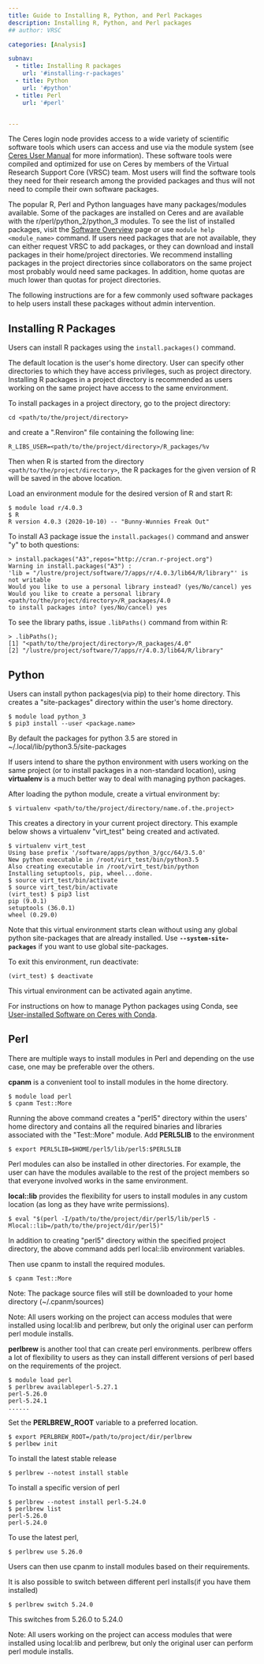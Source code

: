 ```yaml
---
title: Guide to Installing R, Python, and Perl Packages
description: Installing R, Python, and Perl packages
## author: VRSC

categories: [Analysis]

subnav:
  - title: Installing R packages
    url: '#installing-r-packages'
  - title: Python
    url: '#python'
  - title: Perl
    url: '#perl'


---
```


The Ceres login node provides access to a wide variety of scientific software tools which users can access and use via the module system (see [Ceres User Manual](/guide/ceres/) for more information). These software tools were compiled and optimized for use on Ceres by members of the Virtual Research Support Core (VRSC) team. Most users will find the software tools they need for their research among the provided packages and thus will not need to compile their own software packages.

The popular R, Perl and Python languages have many packages/modules available. Some of the packages are installed on Ceres and are available with the r/perl/python_2/python_3 modules. To see the list of installed packages, visit the [Software Overview](/guide/software) page or use  `module help <module_name>`  command. If users need packages that are not available, they can either request VRSC to add packages, or they can download and install packages in their home/project directories. We recommend installing packages in the project directories since collaborators on the same project most probably would need same packages. In addition, home quotas are much lower than quotas for project directories.

The following instructions are for a few commonly used software packages to help users install these packages without admin intervention.

## Installing R Packages

Users can install R packages using the  `install.packages()`  command.

The default location is the user's home directory. User can specify other directories to which they have access privileges, such as project directory. Installing R packages in a project directory is recommended as users working on the same project have access to the same environment.

To install packages in a project directory, go to the project directory:
```
cd <path/to/the/project/directory>
```
and create a ".Renviron" file containing the following line:

`R_LIBS_USER=<path/to/the/project/directory>/R_packages/%v`

Then when R is started from the directory `<path/to/the/project/directory>`, the R packages for the given version of R will be saved in the above location.

Load an environment module for the desired version of R and start R:
```
$ module load r/4.0.3
$ R
R version 4.0.3 (2020-10-10) -- "Bunny-Wunnies Freak Out"
```

To install A3 package issue the  `install.packages()`  command and answer "y" to both questions:
```
> install.packages("A3",repos="http://cran.r-project.org")
Warning in install.packages("A3") :
'lib = "/lustre/project/software/7/apps/r/4.0.3/lib64/R/library"' is not writable
Would you like to use a personal library instead? (yes/No/cancel) yes
Would you like to create a personal library
<path/to/the/project/directory>/R_packages/4.0
to install packages into? (yes/No/cancel) yes
```

To see the library paths, issue  `.libPaths()`  command from within R:
```
> .libPaths();
[1] "<path/to/the/project/directory>/R_packages/4.0"
[2] "/lustre/project/software/7/apps/r/4.0.3/lib64/R/library"
```

## Python

Users can install python packages(via pip) to their home directory. This creates a "site-packages" directory within the user's home directory.
```
$ module load python_3
$ pip3 install --user <package.name>
```

By default the packages for python 3.5 are stored in ~/.local/lib/python3.5/site-packages

If users intend to share the python environment with users working on the same project (or to install packages in a non-standard location), using **virtualenv** is a much better way to deal with managing python packages.

After loading the python module, create a virtual environment by:
```
$ virtualenv <path/to/the/project/directory/name.of.the.project>
```

This creates a directory in your current project directory. This example below shows a virtualenv "virt_test" being created and activated.
```
$ virtualenv virt_test
Using base prefix '/software/apps/python_3/gcc/64/3.5.0'
New python executable in /root/virt_test/bin/python3.5
Also creating executable in /root/virt_test/bin/python
Installing setuptools, pip, wheel...done.
$ source virt_test/bin/activate
$ source virt_test/bin/activate
(virt_test) $ pip3 list
pip (9.0.1)
setuptools (36.0.1)
wheel (0.29.0)
```

Note that this virtual environment starts clean without using any global python site-packages that are already installed. Use  **`--system-site-packages`**  if you want to use global site-packages.

To exit this environment, run deactivate:
```
(virt_test) $ deactivate
```

This virtual environment can be activated again anytime.

For instructions on how to manage Python packages using Conda, see [User-installed Software on Ceres with Conda](/guide/conda).

## Perl

There are multiple ways to install modules in Perl and depending on the use case, one may be preferable over the others.

**cpanm** is a convenient tool to install modules in the home directory.
```
$ module load perl
$ cpanm Test::More
```

Running the above command creates a "perl5" directory within the users' home directory and contains all the required binaries and libraries associated with the "Test::More" module. Add **PERL5LIB** to the environment
```
$ export PERL5LIB=$HOME/perl5/lib/perl5:$PERL5LIB
```

Perl modules can also be installed in other directories. For example, the user can have the modules available to the rest of the project members so that everyone involved works in the same environment.

**local::lib** provides the flexibility for users to install modules in any custom location (as long as they have write permissions).
```
$ eval "$(perl -I/path/to/the/project/dir/perl5/lib/perl5 -
Mlocal::lib=/path/to/the/project/dir/perl5)"
```

In addition to creating "perl5" directory within the specified project directory, the above
command adds perl local::lib environment variables.

Then use cpanm to install the required modules.
```
$ cpanm Test::More
```

Note: The package source files will still be downloaded to your home directory (~/.cpanm/sources)

Note: All users working on the project can access modules that were installed using local:lib and perlbrew, but only the original user can perform perl module installs.

**perlbrew** is another tool that can create perl environments. perlbrew offers a lot of flexibility to users as they can install different versions of perl based on the requirements of the project.
```
$ module load perl
$ perlbrew availableperl-5.27.1
perl-5.26.0
perl-5.24.1
......
```

Set the **PERLBREW_ROOT** variable to a preferred location.
```
$ export PERLBREW_ROOT=/path/to/project/dir/perlbrew
$ perlbew init
```

To install the latest stable release
```
$ perlbrew --notest install stable
```

To install a specific version of perl
```
$ perlbrew --notest install perl-5.24.0
$ perlbrew list
perl-5.26.0
perl-5.24.0
```

To use the latest perl,
```
$ perlbrew use 5.26.0
```

Users can then use cpanm to install modules based on their requirements.

It is also possible to switch between different perl installs(if you have them installed)
```
$ perlbrew switch 5.24.0
```

This switches from 5.26.0 to 5.24.0

Note: All users working on the project can access modules that were installed using local:lib and perlbrew, but only the original user can perform perl module installs.
